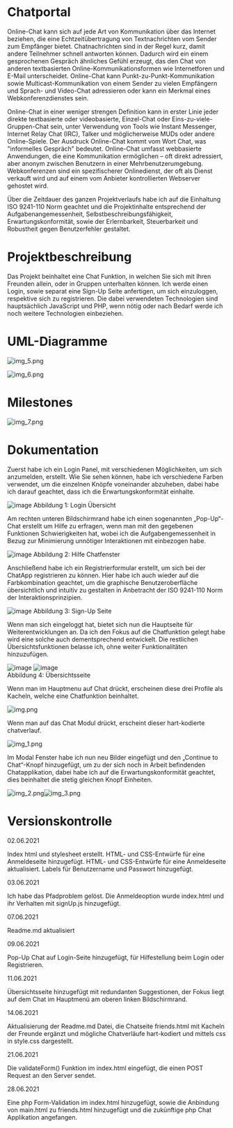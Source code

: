 # Chatportal

Online-Chat kann sich auf jede Art von Kommunikation über das Internet beziehen, die eine Echtzeitübertragung von Textnachrichten vom Sender zum Empfänger bietet. Chatnachrichten sind in der Regel kurz, damit andere Teilnehmer schnell antworten können. Dadurch wird ein einem gesprochenen Gespräch ähnliches Gefühl erzeugt, das den Chat von anderen textbasierten Online-Kommunikationsformen wie Internetforen und E-Mail unterscheidet. Online-Chat kann Punkt-zu-Punkt-Kommunikation sowie Multicast-Kommunikation von einem Sender zu vielen Empfängern und Sprach- und Video-Chat adressieren oder kann ein Merkmal eines Webkonferenzdienstes sein.

Online-Chat in einer weniger strengen Definition kann in erster Linie jeder direkte textbasierte oder videobasierte, Einzel-Chat oder Eins-zu-viele-Gruppen-Chat sein, unter Verwendung von Tools wie Instant Messenger, Internet Relay Chat (IRC), Talker und möglicherweise MUDs oder andere Online-Spiele. Der Ausdruck Online-Chat kommt vom Wort Chat, was "informelles Gespräch" bedeutet. Online-Chat umfasst webbasierte Anwendungen, die eine Kommunikation ermöglichen – oft direkt adressiert, aber anonym zwischen Benutzern in einer Mehrbenutzerumgebung. Webkonferenzen sind ein spezifischerer Onlinedienst, der oft als Dienst verkauft wird und auf einem vom Anbieter kontrollierten Webserver gehostet wird.

Über die Zeitdauer des ganzen Projektverlaufs habe ich auf die Einhaltung ISO 9241-110 Norm geachtet und die Projektinhalte entsprechend der Aufgabenangemessenheit, Selbstbeschreibungsfähigkeit, Erwartungskonformität, sowie der Erlernbarkeit, Steuerbarkeit und Robustheit gegen Benutzerfehler gestaltet.  
# Projektbeschreibung

Das Projekt beinhaltet eine Chat Funktion, in welchen Sie sich mit Ihren Freunden allein, oder in Gruppen unterhalten können. Ich werde einen Login, sowie separat eine Sign-Up Seite anfertigen, um sich einzuloggen, respektive sich zu registrieren.  Die dabei verwendeten Technologien sind hauptsächlich JavaScript und PHP, wenn nötig oder nach Bedarf werde ich noch weitere Technologien einbeziehen.

# UML-Diagramme

![img_5.png](img_5.png)

![img_6.png](img_6.png)

# Milestones

![img_7.png](img_7.png)

# Dokumentation

Zuerst habe ich ein Login Panel, mit verschiedenen Möglichkeiten, um sich anzumelden, erstellt.
Wie Sie sehen können, habe ich verschiedene Farben verwendet, um die einzelnen Knöpfe voneinander abzuheben, dabei habe ich darauf geachtet, dass ich die Erwartungskonformität einhalte.

![image](https://user-images.githubusercontent.com/56382532/121668101-3c9be480-caab-11eb-89f9-a3cf57a7b835.png)
Abbildung 1: Login Übersicht

Am rechten unteren Bildschirmrand habe ich einen sogenannten „Pop-Up“-Chat erstellt um Hilfe zu erfragen, wenn man mit den gegebenen Funktionen Schwierigkeiten hat, wobei ich die Aufgabengemessenheit in Bezug zur Minimierung unnötiger Interaktionen mit einbezogen habe.

![image](https://user-images.githubusercontent.com/56382532/121668159-50dfe180-caab-11eb-86b8-9c2e675e7311.png)
Abbildung 2: Hilfe Chatfenster

Anschließend habe ich ein Registrierformular erstellt, um sich bei der ChatApp registrieren zu können. Hier habe ich auch wieder auf die Farbkombination geachtet, um die graphische Benutzeroberfläche übersichtlich und intuitiv zu gestalten in Anbetracht der ISO 9241-110 Norm der Interaktionsprinzipien.

![image](https://user-images.githubusercontent.com/56382532/121668223-61905780-caab-11eb-996e-d16edc37ac94.png) 
Abbildung 3: Sign-Up Seite

Wenn man sich eingeloggt hat, bietet sich nun die Hauptseite für Weiterentwicklungen an. Da ich den Fokus auf die Chatfunktion gelegt habe wird eine solche auch dementsprechend entwickelt. Die restlichen Übersichtsfunktionen belasse ich, ohne weiter Funktionalitäten hinzuzufügen.

![image](https://user-images.githubusercontent.com/56382532/121668276-6ead4680-caab-11eb-8bfb-163de411115e.png)
![image](https://user-images.githubusercontent.com/56382532/121668305-77058180-caab-11eb-9771-86b61e1d7832.png)  
Abbildung 4: Übersichtsseite

Wenn man im Hauptmenu auf Chat drückt, erscheinen diese drei Profile als Kacheln, welche eine Chatfunktion beinhaltet.

![img.png](img.png)

Wenn man auf das Chat Modul drückt, erscheint dieser hart-kodierte chatverlauf.

![img_1.png](img_1.png)

Im Modal Fenster habe ich nun neu Bilder eingefügt und den „Continue to Chat“-Knopf hinzugefügt, um zu der sich noch in Arbeit befindenden Chatapplikation, dabei habe ich auf die Erwartungskonformität geachtet, dies beinhaltet die stetig gleichen Knopf Einheiten.

![img_2.png](img_2.png)![img_3.png](img_3.png)

# Versionskontrolle

02.06.2021

Index html und stylesheet erstellt.
HTML- und CSS-Entwürfe für eine Anmeldeseite hinzugefügt.
HTML- und CSS-Entwürfe für eine Anmeldeseite aktualisiert. 
Labels für Benutzername und Passwort hinzugefügt. 

03.06.2021

Ich habe das Pfadproblem gelöst.
Die Anmeldeoption wurde index.html und ihr Verhalten mit signUp.js hinzugefügt.

07.06.2021

Readme.md aktualisiert

09.06.2021

Pop-Up Chat auf Login-Seite hinzugefügt, für Hilfestellung beim Login oder Registrieren.

11.06.2021

Übersichtsseite hinzugefügt mit redundanten Suggestionen, der Fokus liegt auf dem Chat im Hauptmenü am oberen linken Bildschirmrand.

14.06.2021

Aktualisierung der Readme.md Datei, die Chatseite friends.html mit Kacheln der Freunde ergänzt und mögliche Chatverläufe hart-kodiert 
und mittels css in style.css dargestellt.

21.06.2021

Die validateForm() Funktion im index.html eingefügt, die einen POST Request an den Server sendet.

28.06.2021

Eine php Form-Validation im index.html hinzugefügt, sowie die Anbindung von main.html zu friends.html hinzugefügt und die zukünftige php Chat Applikation angefangen.  
